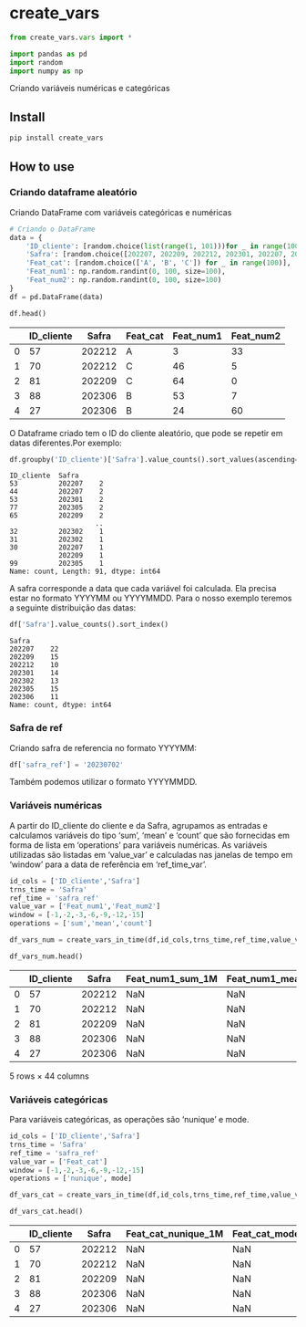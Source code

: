 # create_vars

<!-- WARNING: THIS FILE WAS AUTOGENERATED! DO NOT EDIT! -->

``` python
from create_vars.vars import *
```

``` python
import pandas as pd
import random
import numpy as np
```

Criando variáveis numéricas e categóricas

## Install

``` sh
pip install create_vars
```

## How to use

### Criando dataframe aleatório

Criando DataFrame com variáveis categóricas e numéricas

``` python
# Criando o DataFrame
data = {
    'ID_cliente': [random.choice(list(range(1, 101)))for _ in range(100)],
    'Safra': [random.choice([202207, 202209, 202212, 202301, 202207, 202302, 202305, 202306]) for _ in range(100)],
    'Feat_cat': [random.choice(['A', 'B', 'C']) for _ in range(100)],    
    'Feat_num1': np.random.randint(0, 100, size=100),
    'Feat_num2': np.random.randint(0, 100, size=100)
}
df = pd.DataFrame(data)
```

``` python
df.head()
```

<div>
<style scoped>
    .dataframe tbody tr th:only-of-type {
        vertical-align: middle;
    }
&#10;    .dataframe tbody tr th {
        vertical-align: top;
    }
&#10;    .dataframe thead th {
        text-align: right;
    }
</style>

|     | ID_cliente | Safra  | Feat_cat | Feat_num1 | Feat_num2 |
|-----|------------|--------|----------|-----------|-----------|
| 0   | 57         | 202212 | A        | 3         | 33        |
| 1   | 70         | 202212 | C        | 46        | 5         |
| 2   | 81         | 202209 | C        | 64        | 0         |
| 3   | 88         | 202306 | B        | 53        | 7         |
| 4   | 27         | 202306 | B        | 24        | 60        |

</div>

O Dataframe criado tem o ID do cliente aleatório, que pode se repetir em
datas diferentes.Por exemplo:

``` python
df.groupby('ID_cliente')['Safra'].value_counts().sort_values(ascending=False)
```

    ID_cliente  Safra 
    53          202207    2
    44          202207    2
    53          202301    2
    77          202305    2
    65          202209    2
                         ..
    32          202302    1
    31          202302    1
    30          202207    1
                202209    1
    99          202305    1
    Name: count, Length: 91, dtype: int64

A safra corresponde a data que cada variável foi calculada. Ela precisa
estar no formato YYYYMM ou YYYYMMDD. Para o nosso exemplo teremos a
seguinte distribuição das datas:

``` python
df['Safra'].value_counts().sort_index()
```

    Safra
    202207    22
    202209    15
    202212    10
    202301    14
    202302    13
    202305    15
    202306    11
    Name: count, dtype: int64

### Safra de ref

Criando safra de referencia no formato YYYYMM:

``` python
df['safra_ref'] = '20230702'
```

Também podemos utilizar o formato YYYYMMDD.

### Variáveis numéricas

A partir do ID_cliente do cliente e da Safra, agrupamos as entradas e
calculamos variáveis do tipo ‘sum’, ‘mean’ e ‘count’ que são fornecidas
em forma de lista em ‘operations’ para variáveis numéricas. As variáveis
utilizadas são listadas em ‘value_var’ e calculadas nas janelas de tempo
em ‘window’ para a data de referência em ‘ref_time_var’.

``` python
id_cols = ['ID_cliente','Safra']
trns_time = 'Safra'
ref_time = 'safra_ref'
value_var = ['Feat_num1','Feat_num2']
window = [-1,-2,-3,-6,-9,-12,-15]
operations = ['sum','mean','count']

df_vars_num = create_vars_in_time(df,id_cols,trns_time,ref_time,value_var,window,operations)
```

``` python
df_vars_num.head()
```

<div>
<style scoped>
    .dataframe tbody tr th:only-of-type {
        vertical-align: middle;
    }
&#10;    .dataframe tbody tr th {
        vertical-align: top;
    }
&#10;    .dataframe thead th {
        text-align: right;
    }
</style>

|     | ID_cliente | Safra  | Feat_num1_sum_1M | Feat_num1_mean_1M | Feat_num1_count_1M | Feat_num1_sum_2M | Feat_num1_mean_2M | Feat_num1_count_2M | Feat_num1_sum_3M | Feat_num1_mean_3M | ... | Feat_num2_count_6M | Feat_num2_sum_9M | Feat_num2_mean_9M | Feat_num2_count_9M | Feat_num2_sum_12M | Feat_num2_mean_12M | Feat_num2_count_12M | Feat_num2_sum_15M | Feat_num2_mean_15M | Feat_num2_count_15M |
|-----|------------|--------|------------------|-------------------|--------------------|------------------|-------------------|--------------------|------------------|-------------------|-----|--------------------|------------------|-------------------|--------------------|-------------------|--------------------|---------------------|-------------------|--------------------|---------------------|
| 0   | 57         | 202212 | NaN              | NaN               | NaN                | NaN              | NaN               | NaN                | NaN              | NaN               | ... | NaN                | 33.0             | 33.0              | 1.0                | 33.0              | 33.0               | 1.0                 | 33                | 33.0               | 1                   |
| 1   | 70         | 202212 | NaN              | NaN               | NaN                | NaN              | NaN               | NaN                | NaN              | NaN               | ... | NaN                | 27.0             | 13.5              | 2.0                | 27.0              | 13.5               | 2.0                 | 27                | 13.5               | 2                   |
| 2   | 81         | 202209 | NaN              | NaN               | NaN                | NaN              | NaN               | NaN                | NaN              | NaN               | ... | NaN                | NaN              | NaN               | NaN                | 0.0               | 0.0                | 1.0                 | 0                 | 0.0                | 1                   |
| 3   | 88         | 202306 | NaN              | NaN               | NaN                | 53.0             | 53.0              | 1.0                | 53.0             | 53.0              | ... | 1.0                | 7.0              | 7.0               | 1.0                | 7.0               | 7.0                | 1.0                 | 7                 | 7.0                | 1                   |
| 4   | 27         | 202306 | NaN              | NaN               | NaN                | 24.0             | 24.0              | 1.0                | 24.0             | 24.0              | ... | 1.0                | 60.0             | 60.0              | 1.0                | 60.0              | 60.0               | 1.0                 | 60                | 60.0               | 1                   |

<p>5 rows × 44 columns</p>
</div>

### Variáveis categóricas

Para variáveis categóricas, as operações são ‘nunique’ e mode.

``` python
id_cols = ['ID_cliente','Safra']
trns_time = 'Safra'
ref_time = 'safra_ref'
value_var = ['Feat_cat']
window = [-1,-2,-3,-6,-9,-12,-15]
operations = ['nunique', mode]

df_vars_cat = create_vars_in_time(df,id_cols,trns_time,ref_time,value_var,window,operations)
```

``` python
df_vars_cat.head()
```

<div>
<style scoped>
    .dataframe tbody tr th:only-of-type {
        vertical-align: middle;
    }
&#10;    .dataframe tbody tr th {
        vertical-align: top;
    }
&#10;    .dataframe thead th {
        text-align: right;
    }
</style>

|     | ID_cliente | Safra  | Feat_cat_nunique_1M | Feat_cat_mode_1M | Feat_cat_nunique_2M | Feat_cat_mode_2M | Feat_cat_nunique_3M | Feat_cat_mode_3M | Feat_cat_nunique_6M | Feat_cat_mode_6M | Feat_cat_nunique_9M | Feat_cat_mode_9M | Feat_cat_nunique_12M | Feat_cat_mode_12M | Feat_cat_nunique_15M | Feat_cat_mode_15M |
|-----|------------|--------|---------------------|------------------|---------------------|------------------|---------------------|------------------|---------------------|------------------|---------------------|------------------|----------------------|-------------------|----------------------|-------------------|
| 0   | 57         | 202212 | NaN                 | NaN              | NaN                 | NaN              | NaN                 | NaN              | NaN                 | NaN              | 1.0                 | A                | 1.0                  | A                 | 1                    | A                 |
| 1   | 70         | 202212 | NaN                 | NaN              | NaN                 | NaN              | NaN                 | NaN              | NaN                 | NaN              | 2.0                 | A                | 2.0                  | A                 | 2                    | A                 |
| 2   | 81         | 202209 | NaN                 | NaN              | NaN                 | NaN              | NaN                 | NaN              | NaN                 | NaN              | NaN                 | NaN              | 1.0                  | C                 | 1                    | C                 |
| 3   | 88         | 202306 | NaN                 | NaN              | 1.0                 | B                | 1.0                 | B                | 1.0                 | B                | 1.0                 | B                | 1.0                  | B                 | 1                    | B                 |
| 4   | 27         | 202306 | NaN                 | NaN              | 1.0                 | B                | 1.0                 | B                | 1.0                 | B                | 1.0                 | B                | 1.0                  | B                 | 1                    | B                 |

</div>

